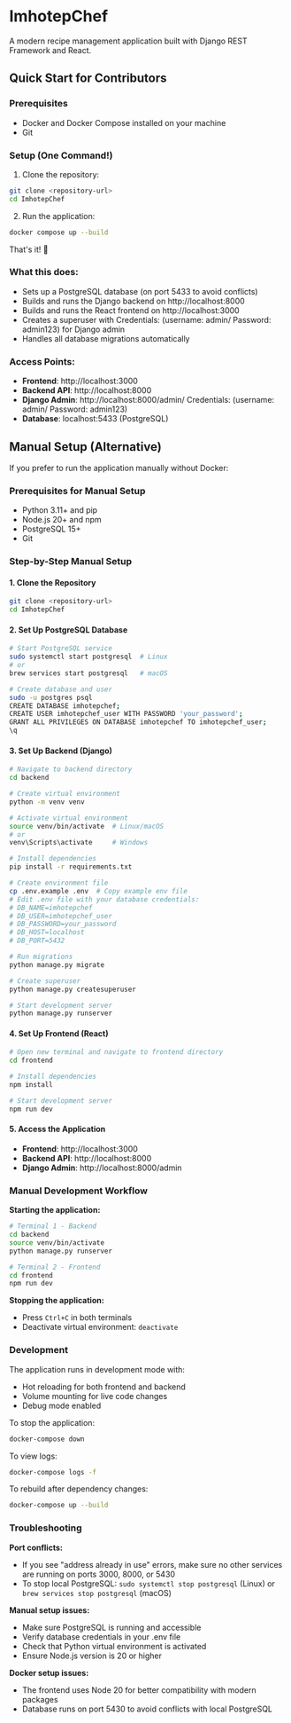 # ImhotepChef

A modern recipe management application built with Django REST Framework and React.

## Quick Start for Contributors

### Prerequisites
- Docker and Docker Compose installed on your machine
- Git

### Setup (One Command!)

1. Clone the repository:
```bash
git clone <repository-url>
cd ImhotepChef
```

2. Run the application:
```bash
docker compose up --build
```

That's it! 🎉

### What this does:
- Sets up a PostgreSQL database (on port 5433 to avoid conflicts)
- Builds and runs the Django backend on http://localhost:8000
- Builds and runs the React frontend on http://localhost:3000
- Creates a superuser with Credentials: (username: admin/ Password: admin123) for Django admin
- Handles all database migrations automatically

### Access Points:
- **Frontend**: http://localhost:3000
- **Backend API**: http://localhost:8000
- **Django Admin**: http://localhost:8000/admin/ Credentials: (username: admin/ Password: admin123)
- **Database**: localhost:5433 (PostgreSQL)

## Manual Setup (Alternative)

If you prefer to run the application manually without Docker:

### Prerequisites for Manual Setup
- Python 3.11+ and pip
- Node.js 20+ and npm
- PostgreSQL 15+
- Git

### Step-by-Step Manual Setup

#### 1. Clone the Repository
```bash
git clone <repository-url>
cd ImhotepChef
```

#### 2. Set Up PostgreSQL Database
```bash
# Start PostgreSQL service
sudo systemctl start postgresql  # Linux
# or
brew services start postgresql   # macOS

# Create database and user
sudo -u postgres psql
CREATE DATABASE imhotepchef;
CREATE USER imhotepchef_user WITH PASSWORD 'your_password';
GRANT ALL PRIVILEGES ON DATABASE imhotepchef TO imhotepchef_user;
\q
```

#### 3. Set Up Backend (Django)
```bash
# Navigate to backend directory
cd backend

# Create virtual environment
python -m venv venv

# Activate virtual environment
source venv/bin/activate  # Linux/macOS
# or
venv\Scripts\activate     # Windows

# Install dependencies
pip install -r requirements.txt

# Create environment file
cp .env.example .env  # Copy example env file
# Edit .env file with your database credentials:
# DB_NAME=imhotepchef
# DB_USER=imhotepchef_user
# DB_PASSWORD=your_password
# DB_HOST=localhost
# DB_PORT=5432

# Run migrations
python manage.py migrate

# Create superuser
python manage.py createsuperuser

# Start development server
python manage.py runserver
```

#### 4. Set Up Frontend (React)
```bash
# Open new terminal and navigate to frontend directory
cd frontend

# Install dependencies
npm install

# Start development server
npm run dev
```

#### 5. Access the Application
- **Frontend**: http://localhost:3000
- **Backend API**: http://localhost:8000
- **Django Admin**: http://localhost:8000/admin

### Manual Development Workflow

**Starting the application:**
```bash
# Terminal 1 - Backend
cd backend
source venv/bin/activate
python manage.py runserver

# Terminal 2 - Frontend
cd frontend
npm run dev
```

**Stopping the application:**
- Press `Ctrl+C` in both terminals
- Deactivate virtual environment: `deactivate`

### Development

The application runs in development mode with:
- Hot reloading for both frontend and backend
- Volume mounting for live code changes
- Debug mode enabled

To stop the application:
```bash
docker-compose down
```

To view logs:
```bash
docker-compose logs -f
```

To rebuild after dependency changes:
```bash
docker-compose up --build
```

### Troubleshooting

**Port conflicts:**
- If you see "address already in use" errors, make sure no other services are running on ports 3000, 8000, or 5430
- To stop local PostgreSQL: `sudo systemctl stop postgresql` (Linux) or `brew services stop postgresql` (macOS)

**Manual setup issues:**
- Make sure PostgreSQL is running and accessible
- Verify database credentials in your .env file
- Check that Python virtual environment is activated
- Ensure Node.js version is 20 or higher

**Docker setup issues:**
- The frontend uses Node 20 for better compatibility with modern packages
- Database runs on port 5430 to avoid conflicts with local PostgreSQL
